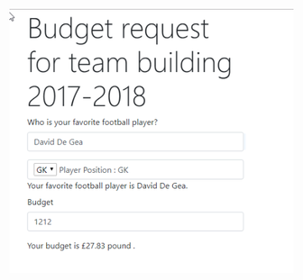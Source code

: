 ![alt text](https://github.com/assetthawut/learn-angularjs/blob/master/single-page-sample/cover.png)

